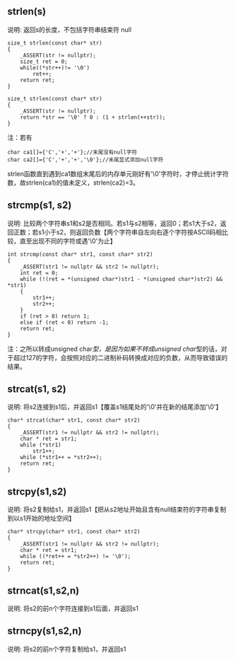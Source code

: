 ## strlen(s)

说明: 返回s的长度，不包括字符串结束符 null

	size_t strlen(const char* str)
    {
    	_ASSERT(str != nullptr);
    	size_t ret = 0;
    	while((*str++)!= '\0')
    		ret++;
    	return ret;
    }
    
    size_t strlen(const char* str)
    {
    	_ASSERT(str != nullptr);
    	return *str == '\0' ? 0 : (1 + strlen(++str));
    }

注：若有

    char ca1[]={'C','+','+'};//末尾没有null字符
    char ca2[]={'C','+','+','\0'};//末尾显式添加null字符

strlen函数直到遇到ca1数组末尾后的内存单元刚好有'\0'字符时，才停止统计字符数，故strlen(ca1)的值未定义，strlen(ca2)=3。

## strcmp(s1, s2)

说明: 比较两个字符串s1和s2是否相同。若s1与s2相等，返回0；若s1大于s2，返回正数；若s1小于s2，则返回负数【两个字符串自左向右逐个字符按ASCII码相比较，直至出现不同的字符或遇'\0'为止】

	int strcmp(const char* str1, const char* str2)
    {
    	_ASSERT(str1 != nullptr && str2 != nullptr);
    	int ret = 0;
    	while (!(ret = *(unsigned char*)str1 - *(unsigned char*)str2) && *str1)
    	{
    		str1++;
    		str2++;
    	}
    	if (ret > 0) return 1;
    	else if (ret < 0) return -1;
    	return ret;
    }

注：之所以转成unsigned char*型，是因为如果不转成unsigned char*型的话，对于超过127的字符，会按照对应的二进制补码转换成对应的负数，从而导致错误的结果。

## strcat(s1, s2)

说明: 将s2连接到s1后，并返回s1【覆盖s1结尾处的'\0'并在新的结尾添加'\0'】

	char* strcat(char* str1, const char* str2)
    {
    	_ASSERT(str1 != nullptr && str2 != nullptr);
    	char * ret = str1;
    	while (*str1)
    		str1++;
    	while (*str1++ = *str2++);
    	return ret;
    }

## strcpy(s1,s2)

说明: 将s2复制给s1，并返回s1【把从s2地址开始且含有null结束符的字符串复制到以s1开始的地址空间】

	char* strcpy(char* str1, const char* str2)
    {
    	_ASSERT(str1 != nullptr && str2 != nullptr);
    	char * ret = str1;
    	while ((*ret++ = *str2++) != '\0');
    	return ret;
    }

## strncat(s1,s2,n)

说明: 将s2的前n个字符连接到s1后面，并返回s1

## strncpy(s1,s2,n)

说明: 将s2的前n个字符复制给s1，并返回s1